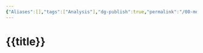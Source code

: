 ```yaml
---
{"Aliases":[],"tags":["Analysis"],"dg-publish":true,"permalink":"/00-meta/templates/simple-note/simple-public-note/","dgHomeLink":true,"dgPassFrontmatter":true}
---
```


# {{title}}